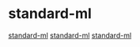 # standard-ml

[standard-ml](https://github.com/MLton/mlton)
[standard-ml](https://github.com/kfl/mosml)
[standard-ml](https://github.com/KeenS/webml)
